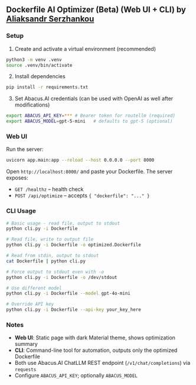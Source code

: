 ## Dockerfile AI Optimizer (Beta) (Web UI + CLI) by [Aliaksandr Serzhankou](https://www.linkedin.com/in/aliaksandr-serzhankou/)

### Setup

1. Create and activate a virtual environment (recommended)

```bash
python3 -m venv .venv
source .venv/bin/activate
```

2. Install dependencies

```bash
pip install -r requirements.txt
```

3. Set Abacus.AI credentials (can be used with OpenAI as well after modifications)

```bash
export ABACUS_API_KEY=*** # Bearer token for routellm (required)
export ABACUS_MODEL=gpt-5-mini   # defaults to gpt-5 (optional)
```

### Web UI

Run the server:

```bash
uvicorn app.main:app --reload --host 0.0.0.0 --port 8000
```

Open `http://localhost:8000/` and paste your Dockerfile. The server exposes:

- `GET /healthz` – health check
- `POST /api/optimize` – accepts `{ "dockerfile": "..." }`

### CLI Usage

```bash
# Basic usage - read file, output to stdout
python cli.py -i Dockerfile

# Read file, write to output file
python cli.py -i Dockerfile -o optimized.Dockerfile

# Read from stdin, output to stdout
cat Dockerfile | python cli.py

# Force output to stdout even with -o
python cli.py -i Dockerfile -o /dev/stdout

# Use different model
python cli.py -i Dockerfile --model gpt-4o-mini

# Override API key
python cli.py -i Dockerfile --api-key your_key_here
```

### Notes

- **Web UI**: Static page with dark Material theme, shows optimization summary
- **CLI**: Command-line tool for automation, outputs only the optimized Dockerfile
- Both use Abacus.AI ChatLLM REST endpoint (`/v1/chat/completions`) via `requests`
- Configure `ABACUS_API_KEY`; optionally `ABACUS_MODEL`

